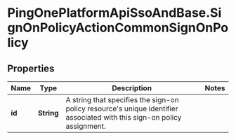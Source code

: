 # PingOnePlatformApiSsoAndBase.SignOnPolicyActionCommonSignOnPolicy

## Properties

Name | Type | Description | Notes
------------ | ------------- | ------------- | -------------
**id** | **String** | A string that specifies the sign-on policy resource&#39;s unique identifier associated with this sign-on policy assignment. | 


